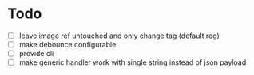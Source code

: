 # Todo

- [ ] leave image ref untouched and only change tag (default reg)
- [ ] make debounce configurable
- [ ] provide cli
- [ ] make generic handler work with single string instead of json payload
